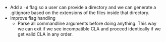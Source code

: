 - Add a `-d` flag so a user can provide a directory and we can generate a .gitignore based on the extensions of the files inside that directory.
- Improve flag handling
    - Parse all commandline arguments before doing anything. This way we can exit if we see incompatible CLA and proceed identically if we get valid CLA in any order.
